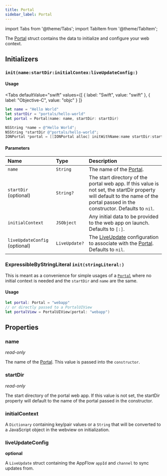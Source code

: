 ```yaml
---
title: Portal
sidebar_label: Portal
---
```


import Tabs from '@theme/Tabs';
import TabItem from '@theme/TabItem';

The [Portal](./portal) struct contains the data to initialize and configure your web context. 

## Initializers

### `init(name:startDir:initialContex:liveUpdateConfig:)`

#### Usage 

<Tabs
  defaultValue="swift"
  values={[
    { label: "Swift", value: "swift" },
    { label: "Objective-C", value: "objc" }
  ]}
>

<TabItem value="swift">

```swift
let name = "Hello World"
let startDir = "portals/hello-world"
let portal = Portal(name: name, startDir: startDir)
``` 

</TabItem>

<TabItem value="objc">

```objectivec
NSString *name = @"Hello World";
NSString *startDir @"portals/hello-world";
IONPortal *portal = [[IONPortal alloc] initWithName:name startDir:startDir initialContext:nil];
``` 

</TabItem>

</Tabs>

#### Parameters

Name | Type | Description
:------ | :------ | :------ 
`name` | `String` | The name of the [Portal](./portal). 
`startDir` (optional) | `String?` | The start directory of the portal web app. If this value is not set, the startDir property will default to the name of the portal passed in the constructor. Defaults to `nil`.
`initialContext` | `JSObject` | Any initial data to be provided to the web app on launch. Defaults to `[:]`.
`liveUpdateConfig` (optional) | `LiveUpdate?` | The [LiveUpdate](../../reference-live-updates/iOS/live-update) configuration to associate with the [Portal](./portal). Defaults to `nil`.

### ExpressibleByStringLiteral `init(stringLiteral:)`

This is meant as a convenience for simple usages of a [`Portal`](./portal) where no initial context is needed and the `startDir` and `name` are the same.

#### Usage

```swift
let portal: Portal = "webapp"
// or directly passed to a PortalUIView
let portalView = PortalUIView(portal: "webapp")
```

## Properties

### name
_read-only_

The name of the [Portal](./portal). This value is passed into the `constructor`.

### startDir
_read-only_

The start directory of the portal web app. If this value is not set, the startDir property will default to the name of the portal passed in the constructor. 

### initialContext

A `Dictionary` containing key/pair values or a `String` that will be converted to a JavaScript object in the webview on initialization.

### liveUpdateConfig
__optional__

A `LiveUpdate` struct containing the AppFlow `appId` and `channel` to sync updates from.
